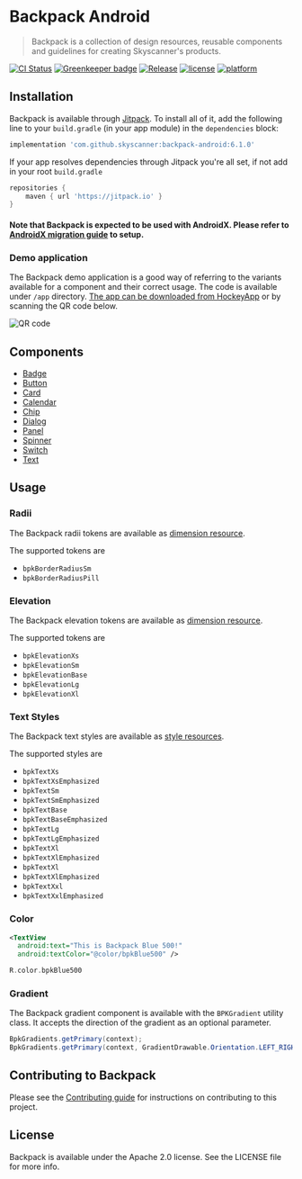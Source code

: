 # Backpack Android

> Backpack is a collection of design resources, reusable components and guidelines for creating Skyscanner's products.

[![CI Status](http://img.shields.io/travis/Skyscanner/backpack-android.svg?style=flat)](https://travis-ci.org/Skyscanner/backpack-android)
[![Greenkeeper badge](https://badges.greenkeeper.io/Skyscanner/backpack-android.svg)](https://greenkeeper.io/)
[![Release](https://jitpack.io/v/skyscanner/backpack-android.svg)](https://jitpack.io/#skyscanner/backpack-android)
[![license](https://img.shields.io/github/license/Skyscanner/backpack-android.svg)](https://github.com/Skyscanner/backpack-android)
[![platform](https://img.shields.io/badge/platform-android-green.svg)](https://github.com/Skyscanner/backpack-android)

## Installation

Backpack is available through [Jitpack](https://jitpack.io/#Skyscanner/backpack-android). To install
all of it, add the following line to your `build.gradle` (in your app module) in the `dependencies` block:

```gradle
implementation 'com.github.skyscanner:backpack-android:6.1.0'
```

If your app resolves dependencies through Jitpack you're all set, if not add in your root `build.gradle`

```gradle
repositories {
    maven { url 'https://jitpack.io' }
}
```
#### Note that Backpack is expected to be used with AndroidX. Please refer to [AndroidX migration guide](https://developer.android.com/jetpack/androidx/migrate) to setup.

### Demo application
The Backpack demo application is a good way of referring to the variants available for a component and their correct usage. The code is available under `/app` directory. [The app can be downloaded from HockeyApp](https://rink.hockeyapp.net/apps/dbf61ff1e7e245ddad0bd92ac24a85e1/app_versions/1) or by scanning the QR code below.

![QR code](https://chart.googleapis.com/chart?cht=qr&chl=https%3A%2F%2Frink.hockeyapp.net%2Fapps%2Fdbf61ff1e7e245ddad0bd92ac24a85e1%2Fapp_versions%2F1&chs=256x256)

## Components

* [Badge](docs/Badge/README.md)
* [Button](docs/Button/README.md)
* [Card](docs/Card/README.md)
* [Calendar](docs/Calendar/README.md)
* [Chip](docs/Chip/README.md)
* [Dialog](docs/Dialog/README.md)
* [Panel](docs/Panel/README.md)
* [Spinner](docs/Spinner/README.md)
* [Switch](docs/Switch/README.md)
* [Text](docs/Text/README.md)

## Usage

### Radii

The Backpack radii tokens are available as [dimension resource](Backpack/src/main/res/values/backpack.radii.xml).

The supported tokens are

+ `bpkBorderRadiusSm`
+ `bpkBorderRadiusPill`

### Elevation

The Backpack elevation tokens are available as [dimension resource](Backpack/src/main/res/values/backpack.elevation.xml).

The supported tokens are

+ `bpkElevationXs`
+ `bpkElevationSm`
+ `bpkElevationBase`
+ `bpkElevationLg`
+ `bpkElevationXl`

### Text Styles

The Backpack text styles are available as [style resources](Backpack/src/main/res/values/backpack.text.xml).

The supported styles are

+ `bpkTextXs`
+ `bpkTextXsEmphasized`
+ `bpkTextSm`
+ `bpkTextSmEmphasized`
+ `bpkTextBase`
+ `bpkTextBaseEmphasized`
+ `bpkTextLg`
+ `bpkTextLgEmphasized`
+ `bpkTextXl`
+ `bpkTextXlEmphasized`
+ `bpkTextXl`
+ `bpkTextXlEmphasized`
+ `bpkTextXxl`
+ `bpkTextXxlEmphasized`

### Color
```xml
<TextView
  android:text="This is Backpack Blue 500!"
  android:textColor="@color/bpkBlue500" />
```

```kotlin
R.color.bpkBlue500
```
### Gradient

The Backpack gradient component is available with the `BPKGradient` utility class. It accepts the direction of the gradient as an optional parameter.

```java
BpkGradients.getPrimary(context);
BpkGradients.getPrimary(context, GradientDrawable.Orientation.LEFT_RIGHT);
```

## Contributing to Backpack

Please see the [Contributing guide][0] for instructions on contributing to this project.

## License

Backpack is available under the Apache 2.0 license. See the LICENSE file for more info.

[0]: CONTRIBUTING.md
